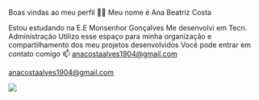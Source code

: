 Boas vindas ao meu perfil 💙💙
Meu nome é Ana Beatriz Costa

Estou estudando na E.E Monsenhor Gonçalves
Me desenvolvi em Tecn. Administração
Utilizo esse espaço para minha organização e compartilhamento dos meu projetos desenvolvidos
Você pode entrar em contato comigo 📫
anacostaalves1904@gmail.com

anacostaalves1904@gmail.com

![](https://tenor.com/ssDHUyPEBTm.gif)
